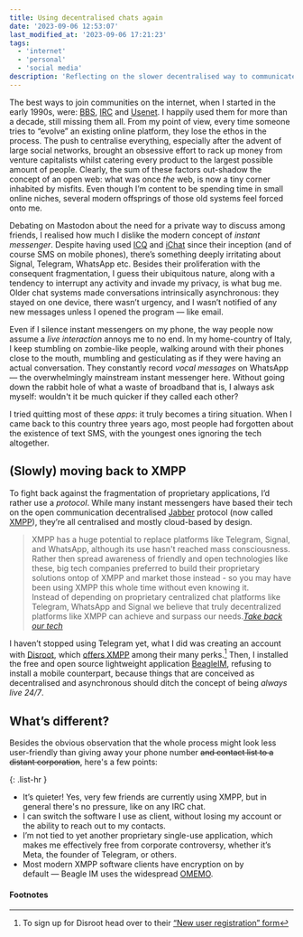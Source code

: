 ```yaml
---
title: Using decentralised chats again
date: '2023-09-06 12:53:07'
last_modified_at: '2023-09-06 17:21:23'
tags:
  - 'internet'
  - 'personal'
  - 'social media'
description: 'Reflecting on the slower decentralised way to communicate online during the 1990s, I outline a simple path to bring back a quieter and safer internet-based chat.'
---
```

The best ways to join communities on the internet, when I started in the early 1990s, were: [BBS](https://en.wikipedia.org/wiki/Bulletin_board_system), [IRC](https://en.wikipedia.org/wiki/Internet_Relay_Chat) and [Usenet](https://en.wikipedia.org/wiki/Usenet). I happily used them for more than a decade, still missing them all. From my point of view, every time someone tries to “evolve” an existing online platform, they lose the ethos in the process. The push to centralise everything, especially after the advent of large social networks, brought an obsessive effort to rack up money from venture capitalists whilst catering every product to the largest possible amount of people. Clearly, the sum of these factors out-shadow the concept of an open web: what was once *the* web, is now a tiny corner inhabited by misfits. Even though I’m content to be spending time in small online niches, several modern offsprings of those old systems feel forced onto me. 

Debating on Mastodon about the need for a private way to discuss among friends, I realised how much I dislike the modern concept of *instant messenger*. Despite having used [ICQ](https://en.wikipedia.org/wiki/ICQ) and [iChat](https://en.wikipedia.org/wiki/IChat) since their inception (and of course SMS on mobile phones), there’s something deeply irritating about Signal, Telegram, WhatsApp etc. Besides their proliferation with the consequent fragmentation, I guess their ubiquitous nature, along with a tendency to interrupt any activity and invade my privacy, is what bug me. Older chat systems made conversations intrinsically asynchronous: they stayed on one device, there wasn’t urgency, and I wasn’t notified of any new messages unless I opened the program — like email.

Even if I silence instant messengers on my phone, the way people now assume a *live interaction* annoys me to no end. In my home-country of Italy, I keep stumbling on zombie-like people, walking around with their phones close to the mouth, mumbling and gesticulating as if they were having an actual conversation. They constantly record *vocal messages* on WhatsApp — the overwhelmingly mainstream instant messenger here. Without going down the rabbit hole of what a waste of broadband that is, I always ask myself: wouldn't it be much quicker if they called each other?

I tried quitting most of these *apps*: it truly becomes a tiring situation. When I came back to this country three years ago, most people had forgotten about the existence of text SMS, with the youngest ones ignoring the tech altogether.

## (Slowly) moving back to XMPP

To fight back against the fragmentation of proprietary applications, I’d rather use a *protocol*. While many instant messengers have based their tech on the open communication decentralised [Jabber](http://www.jabber.org/) protocol (now called [XMPP](https://en.wikipedia.org/wiki/XMPP)), they’re all centralised and mostly cloud-based by design.

> XMPP has a huge potential to replace platforms like Telegram, Signal, and WhatsApp, although its use hasn't reached mass consciousness. Rather then spread awareness of friendly and open technologies like these, big tech companies preferred to build their proprietary solutions ontop of XMPP and market those instead - so you may have been using XMPP this whole time without even knowing it.<br>
> Instead of depending on proprietary centralized chat platforms like Telegram, WhatsApp and Signal we believe that truly decentralized platforms like XMPP can achieve and surpass our needs.<cite>[Take back our tech](https://takebackourtech.org/xmpp-comeback/)</cite>

I haven’t stopped using Telegram yet, what I did was creating an account with [Disroot](https://disroot.org/mission-statement), which [offers XMPP](https://disroot.org/en/services/xmpp) among their many perks.[^1] Then, I installed the free and open source lightweight application [BeagleIM](https://beagle.im/), refusing to install a mobile counterpart, because things that are conceived as decentralised and asynchronous should ditch the concept of being *always live 24/7*.

## What’s different?

Besides the obvious observation that the whole process might look less user-friendly than giving away your phone number ~~and contact list to a distant corporation~~, here's a few points:

{: .list-hr }
- It’s quieter! Yes, very few friends are currently using XMPP, but in general there's no pressure, like on any IRC chat.
- I can switch the software I use as client, without losing my account or the ability to reach out to my contacts.
- I’m not tied to yet another proprietary single-use application, which makes me effectively free from corporate controversy, whether it’s Meta, the founder of Telegram, or others.
- Most modern XMPP software clients have encryption on by default&nbsp;—&nbsp;Beagle IM uses the widespread [OMEMO](https://en.wikipedia.org/wiki/OMEMO).

#### Footnotes

[^1]: To sign up for Disroot head over to their [“New user registration” form](https://user.disroot.org/pwm/public/newuser)